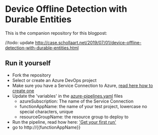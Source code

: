 # Device Offline Detection with Durable Entities

This is the companion repository for this blogpost:

//todo: update
http://case.schollaart.net/2019/07/01/device-offline-detection-with-durable-entities.html

## Run it yourself

- Fork the repository
- Select or create an Azure DevOps project
- Make sure you have a Service Connection to Azure, [read here how to create one](https://docs.microsoft.com/en-us/azure/devops/pipelines/library/connect-to-azure?view=azure-devops)
- Update the 'variables' in the [azure-pipelines.yaml](azure-pipelines.yaml) files
	- azureSubscription: The name of the Service Connection
	- functionAppName: the name of your test project, lowercase no special characters, unique
	- resourceGroupName: the resource group to deploy to 
- Run the pipeline, read how here: ['Get your first run'](https://docs.microsoft.com/en-us/azure/devops/pipelines/create-first-pipeline?view=azure-devops&tabs=tfs-2018-2#get-your-first-run)
- go to http://{{functionAppName}}